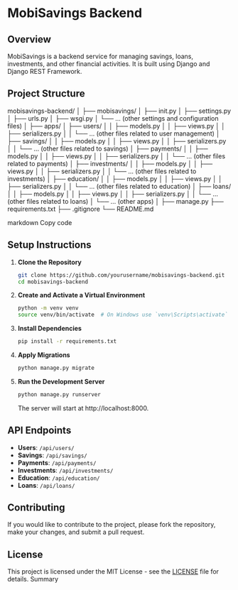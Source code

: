 # MobiSavings Backend

## Overview

MobiSavings is a backend service for managing savings, loans, investments, and other financial activities. It is built using Django and Django REST Framework.

## Project Structure

mobisavings-backend/ 
│ 
├── mobisavings/ 
│ ├── init.py │ 
  ├── settings.py │ 
  ├── urls.py │ 
  ├── wsgi.py │ 
  └── ... (other settings and configuration files) │ 
  ├── apps/ │ 
      ├── users/ │ │ ├── models.py │ │ ├── views.py │ │ ├── serializers.py │ │ └── ... (other files related to user management) │ ├── savings/ │ │ ├── models.py │ │ ├── views.py │ │ ├── serializers.py │ │ └── ... (other files related to savings) │ ├── payments/ │ │ ├── models.py │ │ ├── views.py │ │ ├── serializers.py │ │ └── ... (other files related to payments) │ ├── investments/ │ │ ├── models.py │ │ ├── views.py │ │ ├── serializers.py │ │ └── ... (other files related to investments) │ ├── education/ │ │ ├── models.py │ │ ├── views.py │ │ ├── serializers.py │ │ └── ... (other files related to education) │ ├── loans/ │ │ ├── models.py │ │ ├── views.py │ │ ├── serializers.py │ │ └── ... (other files related to loans) │ └── ... (other apps) │ ├── manage.py ├── requirements.txt ├── .gitignore └── README.md

markdown
Copy code

## Setup Instructions

1. **Clone the Repository**

    ```bash
    git clone https://github.com/yourusername/mobisavings-backend.git
    cd mobisavings-backend
    ```

2. **Create and Activate a Virtual Environment**

    ```bash
    python -m venv venv
    source venv/bin/activate  # On Windows use `venv\Scripts\activate`
    ```

3. **Install Dependencies**

    ```bash
    pip install -r requirements.txt
    ```

4. **Apply Migrations**

    ```bash
    python manage.py migrate
    ```

5. **Run the Development Server**

    ```bash
    python manage.py runserver
    ```

    The server will start at http://localhost:8000.

## API Endpoints

- **Users**: `/api/users/`
- **Savings**: `/api/savings/`
- **Payments**: `/api/payments/`
- **Investments**: `/api/investments/`
- **Education**: `/api/education/`
- **Loans**: `/api/loans/`

## Contributing

If you would like to contribute to the project, please fork the repository, make your changes, and submit a pull request.

## License

This project is licensed under the MIT License - see the [LICENSE](LICENSE) file for details.
Summary
